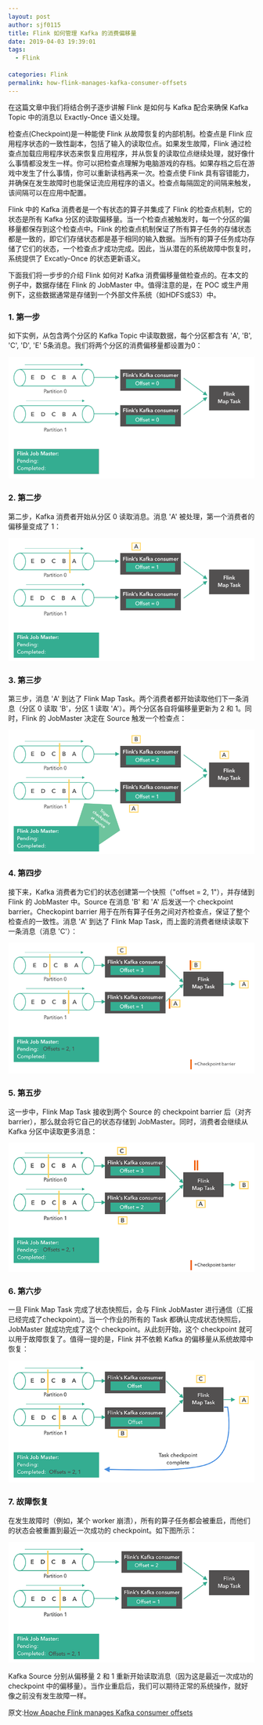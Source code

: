 ```yaml
---
layout: post
author: sjf0115
title: Flink 如何管理 Kafka 的消费偏移量
date: 2019-04-03 19:39:01
tags:
  - Flink

categories: Flink
permalink: how-flink-manages-kafka-consumer-offsets
---
```


在这篇文章中我们将结合例子逐步讲解 Flink 是如何与 Kafka 配合来确保 Kafka Topic 中的消息以 Exactly-Once 语义处理。

检查点(Checkpoint)是一种能使 Flink 从故障恢复的内部机制。检查点是 Flink 应用程序状态的一致性副本，包括了输入的读取位点。如果发生故障，Flink 通过检查点加载应用程序状态来恢复应用程序，并从恢复的读取位点继续处理，就好像什么事情都没发生一样。你可以把检查点理解为电脑游戏的存档。如果存档之后在游戏中发生了什么事情，你可以重新读档再来一次。检查点使 Flink 具有容错能力，并确保在发生故障时也能保证流应用程序的语义。检查点每隔固定的间隔来触发，该间隔可以在应用中配置。

Flink 中的 Kafka 消费者是一个有状态的算子并集成了 Flink 的检查点机制，它的状态是所有 Kafka 分区的读取偏移量。当一个检查点被触发时，每一个分区的偏移量都保存到这个检查点中。Flink 的检查点机制保证了所有算子任务的存储状态都是一致的，即它们存储状态都是基于相同的输入数据。当所有的算子任务成功存储了它们的状态，一个检查点才成功完成。因此，当从潜在的系统故障中恢复时，系统提供了 Excatly-Once 的状态更新语义。

下面我们将一步步的介绍 Flink 如何对 Kafka 消费偏移量做检查点的。在本文的例子中，数据存储在 Flink 的 JobMaster 中。值得注意的是，在 POC 或生产用例下，这些数据通常是存储到一个外部文件系统（如HDFS或S3）中。

### 1. 第一步

如下实例，从包含两个分区的 Kafka Topic 中读取数据，每个分区都含有 'A', 'B', 'C', 'D', 'E' 5条消息。我们将两个分区的消费偏移量都设置为0：

![](https://github.com/sjf0115/ImageBucket/blob/main/Flink/how-flink-manages-kafka-consumer-offsets-1.png?raw=true)

### 2. 第二步

第二步，Kafka 消费者开始从分区 0 读取消息。消息 'A' 被处理，第一个消费者的偏移量变成了 1：

![](https://github.com/sjf0115/ImageBucket/blob/main/Flink/how-flink-manages-kafka-consumer-offsets-2.png?raw=true)

### 3. 第三步

第三步，消息 'A' 到达了 Flink Map Task。两个消费者都开始读取他们下一条消息（分区 0 读取 'B'，分区 1 读取 'A'）。两个分区各自将偏移量更新为 2 和 1。同时，Flink 的 JobMaster 决定在 Source 触发一个检查点：

![](https://github.com/sjf0115/ImageBucket/blob/main/Flink/how-flink-manages-kafka-consumer-offsets-3.png?raw=true)

### 4. 第四步

接下来，Kafka 消费者为它们的状态创建第一个快照（"offset = 2, 1"），并存储到 Flink 的 JobMaster 中。Source 在消息 'B' 和 'A' 后发送一个 checkpoint barrier。Checkopint barrier 用于在所有算子任务之间对齐检查点，保证了整个检查点的一致性。消息 'A' 到达了 Flink Map Task，而上面的消费者继续读取下一条消息（消息 'C'）：

![](https://github.com/sjf0115/ImageBucket/blob/main/Flink/how-flink-manages-kafka-consumer-offsets-4.png?raw=true)

### 5. 第五步

这一步中，Flink Map Task 接收到两个 Source 的 checkpoint barrier 后（对齐 barrier），那么就会将它自己的状态存储到 JobMaster。同时，消费者会继续从 Kafka 分区中读取更多消息：

![](https://github.com/sjf0115/ImageBucket/blob/main/Flink/how-flink-manages-kafka-consumer-offsets-5.png?raw=true)

### 6. 第六步

一旦 Flink Map Task 完成了状态快照后，会与 Flink JobMaster 进行通信（汇报已经完成了checkpoint）。当一个作业的所有的 Task 都确认完成状态快照后，JobMaster 就成功完成了这个 checkpoint。从此刻开始，这个 checkpoint 就可以用于故障恢复了。值得一提的是，Flink 并不依赖 Kafka 的偏移量从系统故障中恢复：

![](https://github.com/sjf0115/ImageBucket/blob/main/Flink/how-flink-manages-kafka-consumer-offsets-6.png?raw=true)

### 7. 故障恢复

在发生故障时（例如，某个 worker 崩溃），所有的算子任务都会被重启，而他们的状态会被重置到最近一次成功的 checkpoint。如下图所示：

![](https://github.com/sjf0115/ImageBucket/blob/main/Flink/how-flink-manages-kafka-consumer-offsets-7.png?raw=true)

Kafka Source 分别从偏移量 2 和 1 重新开始读取消息（因为这是最近一次成功的 checkpoint 中的偏移量）。当作业重启后，我们可以期待正常的系统操作，就好像之前没有发生故障一样。

原文:[How Apache Flink manages Kafka consumer offsets](https://www.ververica.com/blog/how-apache-flink-manages-kafka-consumer-offsets)
